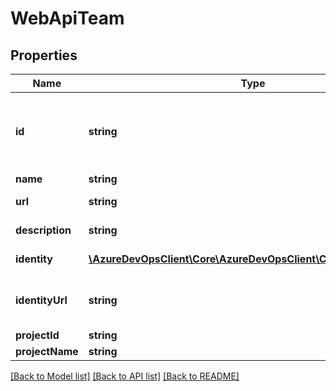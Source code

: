 # WebApiTeam

## Properties
Name | Type | Description | Notes
------------ | ------------- | ------------- | -------------
**id** | **string** | Team (Identity) Guid. A Team Foundation ID. | [optional] 
**name** | **string** | Team name | [optional] 
**url** | **string** | Team REST API Url | [optional] 
**description** | **string** | Team description | [optional] 
**identity** | [**\AzureDevOpsClient\Core\AzureDevOpsClient\Core\Model\Identity**](Identity.md) | Team identity. | [optional] 
**identityUrl** | **string** | Identity REST API Url to this team | [optional] 
**projectId** | **string** |  | [optional] 
**projectName** | **string** |  | [optional] 

[[Back to Model list]](../README.md#documentation-for-models) [[Back to API list]](../README.md#documentation-for-api-endpoints) [[Back to README]](../README.md)


